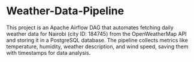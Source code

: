 # Weather-Data-Pipeline
This project is an Apache Airflow DAG that automates fetching daily weather data for Nairobi (city ID: 184745) from the OpenWeatherMap API and storing it in a PostgreSQL database. The pipeline collects metrics like temperature, humidity, weather description, and wind speed, saving them with timestamps for data analysis.

